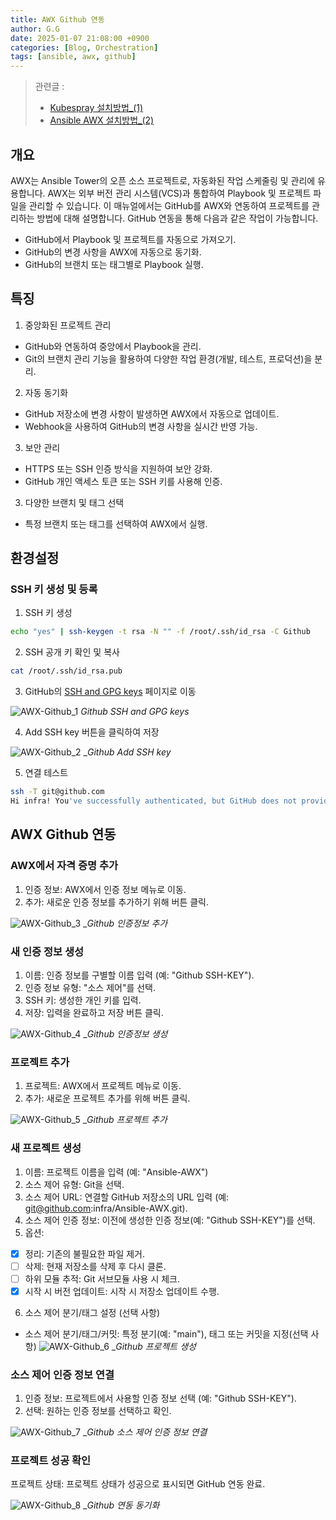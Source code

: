 ```yaml
---
title: AWX Github 연동
author: G.G
date: 2025-01-07 21:08:00 +0900
categories: [Blog, Orchestration]
tags: [ansible, awx, github]
---
```


> 관련글 :
> - [ Kubespray 설치방법_(1)](https://heaths2.github.io/posts/kubespray_install/)
> - [ Ansible AWX 설치방법_(2)](https://heaths2.github.io/posts/AWX-install/)

## 개요
AWX는 Ansible Tower의 오픈 소스 프로젝트로, 자동화된 작업 스케줄링 및 관리에 유용합니다. AWX는 외부 버전 관리 시스템(VCS)과 통합하여 Playbook 및 프로젝트 파일을 관리할 수 있습니다. 이 매뉴얼에서는 GitHub를 AWX와 연동하여 프로젝트를 관리하는 방법에 대해 설명합니다.
GitHub 연동을 통해 다음과 같은 작업이 가능합니다.
- GitHub에서 Playbook 및 프로젝트를 자동으로 가져오기.
- GitHub의 변경 사항을 AWX에 자동으로 동기화.
- GitHub의 브랜치 또는 태그별로 Playbook 실행.

## 특징
1. 중앙화된 프로젝트 관리
- GitHub와 연동하여 중앙에서 Playbook을 관리.
- Git의 브랜치 관리 기능을 활용하여 다양한 작업 환경(개발, 테스트, 프로덕션)을 분리.

2. 자동 동기화  
- GitHub 저장소에 변경 사항이 발생하면 AWX에서 자동으로 업데이트.
- Webhook을 사용하여 GitHub의 변경 사항을 실시간 반영 가능.

3. 보안 관리
- HTTPS 또는 SSH 인증 방식을 지원하여 보안 강화.
- GitHub 개인 액세스 토큰 또는 SSH 키를 사용해 인증.

3. 다양한 브랜치 및 태그 선택
- 특정 브랜치 또는 태그를 선택하여 AWX에서 실행.

## 환경설정

### SSH 키 생성 및 등록
1. SSH 키 생성

```bash
echo "yes" | ssh-keygen -t rsa -N "" -f /root/.ssh/id_rsa -C Github
```

2. SSH 공개 키 확인 및 복사

```bash
cat /root/.ssh/id_rsa.pub
```

3. GitHub의 [SSH and GPG keys](https://github.com/settings/keys) 페이지로 이동

![AWX-Github_1](/assets/img/2025-01-07/AWX-Github_1.png)
_Github SSH and GPG keys_

4. Add SSH key 버튼을 클릭하여 저장

![AWX-Github_2](/assets/img/2025-01-07/AWX-Github_2.png)
__Github Add SSH key_

5. 연결 테스트

```bash
ssh -T git@github.com
Hi infra! You've successfully authenticated, but GitHub does not provide shell access.
```

## AWX Github 연동

### AWX에서 자격 증명 추가
1. 인증 정보: AWX에서 인증 정보 메뉴로 이동.
2. 추가: 새로운 인증 정보를 추가하기 위해 버튼 클릭.

![AWX-Github_3](/assets/img/2025-01-07/AWX-Github_3.jpg)
__Github 인증정보 추가_

### 새 인증 정보 생성
1. 이름: 인증 정보를 구별할 이름 입력 (예: "Github SSH-KEY").
2. 인증 정보 유형: "소스 제어"를 선택.
3. SSH 키: 생성한 개인 키를 입력.
4. 저장: 입력을 완료하고 저장 버튼 클릭.

![AWX-Github_4](/assets/img/2025-01-07/AWX-Github_4.jpg)
__Github 인증정보 생성_

### 프로젝트 추가
1. 프로젝트: AWX에서 프로젝트 메뉴로 이동.
2. 추가: 새로운 프로젝트 추가를 위해 버튼 클릭.

![AWX-Github_5](/assets/img/2025-01-07/AWX-Github_5.jpg)
__Github 프로젝트 추가_

### 새 프로젝트 생성
1. 이름: 프로젝트 이름을 입력 (예: "Ansible-AWX")
2. 소스 제어 유형: Git을 선택.
3. 소스 제어 URL: 연결할 GitHub 저장소의 URL 입력 (예: git@github.com:infra/Ansible-AWX.git).
4. 소스 제어 인증 정보: 이전에 생성한 인증 정보(예: "Github SSH-KEY")를 선택.
5. 옵션:
  - [x] 정리: 기존의 불필요한 파일 제거.
  - [ ] 삭제: 현재 저장소를 삭제 후 다시 클론.
  - [ ] 하위 모듈 추적: Git 서브모듈 사용 시 체크.
  - [x] 시작 시 버전 업데이트: 시작 시 저장소 업데이트 수행.
6. 소스 제어 분기/태그 설정 (선택 사항)
- 소스 제어 분기/태그/커밋: 특정 분기(예: "main"), 태그 또는 커밋을 지정(선택 사항)
![AWX-Github_6](/assets/img/2025-01-07/AWX-Github_6.jpg)
__Github 프로젝트 생성_

### 소스 제어 인증 정보 연결
1. 인증 정보: 프로젝트에서 사용할 인증 정보 선택 (예: "Github SSH-KEY").
2. 선택: 원하는 인증 정보를 선택하고 확인.

![AWX-Github_7](/assets/img/2025-01-07/AWX-Github_7.jpg)
__Github 소스 제어 인증 정보 연결_

### 프로젝트 성공 확인
프로젝트 상태: 프로젝트 상태가 성공으로 표시되면 GitHub 연동 완료.

![AWX-Github_8](/assets/img/2025-01-07/AWX-Github_8.jpg)
__Github 연동 동기화_
